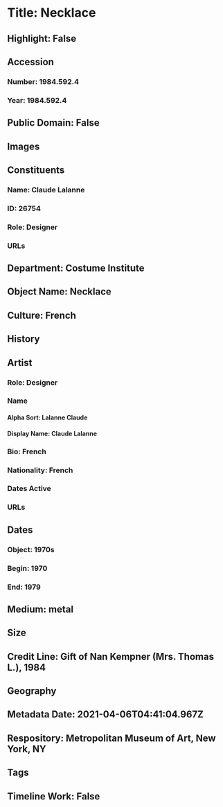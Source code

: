 # Title: Necklace
## Highlight: False
## Accession
### Number: 1984.592.4
### Year: 1984.592.4
## Public Domain: False
## Images
## Constituents
### Name: Claude Lalanne
### ID: 26754
### Role: Designer
### URLs
## Department: Costume Institute
## Object Name: Necklace
## Culture: French
## History
## Artist
### Role: Designer
### Name
#### Alpha Sort: Lalanne Claude
#### Display Name: Claude Lalanne
### Bio: French
### Nationality: French
### Dates Active
### URLs
## Dates
### Object: 1970s
### Begin: 1970
### End: 1979
## Medium: metal
## Size
## Credit Line: Gift of Nan Kempner (Mrs. Thomas L.), 1984
## Geography
## Metadata Date: 2021-04-06T04:41:04.967Z
## Respository: Metropolitan Museum of Art, New York, NY
## Tags
## Timeline Work: False